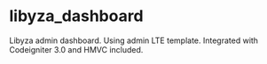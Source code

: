 # libyza_dashboard
Libyza admin dashboard. Using admin LTE template. Integrated with Codeigniter 3.0 and HMVC included.
